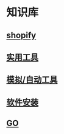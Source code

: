 # 知识库


## [shopify](./shopify.md)
## [实用工具](./util.md)
## [模拟/自动工具](./auto.md)
## [软件安装](./install.md)
## [GO](./go.md)
